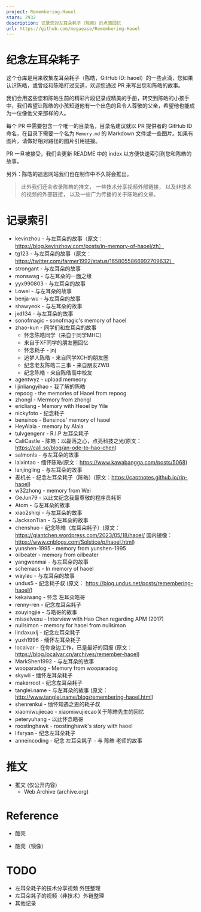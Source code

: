 ```yaml
---
project: Remembering-Haoel
stars: 2932
description: 记录您对左耳朵耗子（陈皓）的点滴回忆
url: https://github.com/megaease/Remembering-Haoel
---
```


纪念左耳朵耗子
=======

这个仓库是用来收集左耳朵耗子（陈皓，GitHub ID: haoel）的一些点滴，您如果认识陈皓，或曾经和陈皓打过交道，欢迎您通过 PR 来写出您和陈皓的故事。

我们会用这些您和陈皓生前的精彩片段记录成精美的手册，转交到陈皓的小孩手中，我们希望让陈皓的小孩知道他有一个出色的且令人尊敬的父亲，希望他也能成为一位像他父亲那样的人。

每个 PR 中需要包含一个唯一的目录名，目录名建议就以 PR 提供者的 GitHub ID 命名，在目录下需要一个名为 `Memory.md` 的 Markdown 文件或一些图片。如果有图片，请做好相对路径的图片引用链接。

PR 一旦被接受，我们会更新 README 中的 index 以方便快速索引到您和陈皓的故事。

另外：陈皓的追思网站我们也在制作中不久将会推出。

> 此外我们还会收录陈皓的推文， 一些技术分享视频外部链接， 以及非技术的视频的外部链接， 以及一些广为传播的关于陈皓的文章。

记录索引
====

-   kevinzhou - 与左耳朵的故事（原文：https://blog.kevinzhow.com/posts/in-memory-of-haoel/zh）
-   tg123 - 与左耳朵的故事（原文：https://twitter.com/farmer1992/status/1658055866992709632）
-   strongant - 与左耳朵的故事
-   monswag - 与左耳朵的一面之缘
-   yyx990803 - 与左耳朵的故事
-   Lowei - 与左耳朵的故事
-   benja-wu - 与左耳朵的故事
-   shawyeok - 与左耳朵的故事
-   jxd134 - 与左耳朵的故事
-   sonofmagic - sonofmagic's memory of haoel
-   zhao-kun - 同学们和左耳朵的故事
    -   怀念陈皓同学（来自于同学MHC）
    -   来自于XF同学的朋友圈回忆
    -   怀念耗子 - jnj
    -   追梦人陈皓 - 来自同学XCH的朋友圈
    -   纪念老友陈皓二三事 - 来自朋友ZWB
    -   纪念陈皓 - 来自陈皓高中校友
-   agentwyz - upload memeory
-   lijinliangyihao - 我了解的陈皓
-   repoog - the memories of Haoel from repoog
-   zhongl - Mermory from zhongl
-   ericliang - Memory with Heoel by Yile
-   nickyfoto - 纪念耗子
-   bensinos - Bensinos' memory of haoel
-   HeyAlaia - memory by Alaia
-   tulvgengenr - R.I.P 左耳朵耗子
-   CaliCastle - 陈皓：以磊落之心，点亮科技之光(原文：https://cali.so/blog/an-ode-to-hao-chen)
-   salmonls - 与左耳朵的故事
-   laixintao - 缅怀陈皓(原文：https://www.kawabangga.com/posts/5068)
-   lanjingling - 与左耳朵的故事
-   麦机长 - 纪念左耳朵耗子（陈皓）(原文：https://captnotes.github.io/rip-haoel)
-   w32zhong - memory from Wei
-   GeJun79 - 以此文纪念我最尊敬的程序员耗哥
-   Atom - 与左耳朵的故事
-   xiao2shiqi - 与左耳朵的故事
-   JacksonTian - 与左耳朵的故事
-   chenshuo - 纪念陈皓（左耳朵耗子）(原文：https://giantchen.wordpress.com/2023/05/18/haoel/ 国内镜像：https://www.cnblogs.com/Solstice/p/haoel.html)
-   yunshen-1995 - memory from yunshen-1995
-   oilbeater - memory from oilbeater
-   yangwenmai - 与左耳朵的故事
-   schemacs - In memory of haoel
-   waylau - 与左耳朵的故事
-   undus5 - 纪念耗子叔 (原文： https://blog.undus.net/posts/remembering-haoel/)
-   kekaiwang - 怀念 左耳朵皓哥
-   renny-ren - 纪念左耳朵耗子
-   zouyingjie - 与皓哥的故事
-   misselvexu - Interview with Hao Chen regarding APM (2017)
-   nullsimon - memory for haoel from nullsimon
-   lindaxuxlj - 纪念左耳朵耗子
-   yuxh1996 - 缅怀左耳朵耗子
-   localvar - 在你身边工作，已是最好的回报 (原文：https://blog.localvar.cn/archives/remember-haoel)
-   MarkShen1992 - 与左耳朵的故事
-   wooparadog - Memory from wooparadog
-   skywli - 缅怀左耳朵耗子
-   makerroot - 纪念左耳朵耗子
-   tanglei.name - 与左耳朵的故事 (原文：http://www.tanglei.name/blog/remembering-haoel.html)
-   shenrenkui - 缅怀知遇之恩的耗子叔
-   xiaomiwujiecao - xiaomiwujiecao关于陈皓先生的回忆
-   peteryuhang - 以此怀念皓哥
-   roostinghawk - roostinghawk's story with haoel
-   liferyan - 纪念左耳朵耗子
-   anneincoding - 纪念 左耳朵耗子 - 与 陈皓 老师的故事

推文
==

-   推文 (仅公开内容)
    -   Web Archive (archive.org)

Reference
=========

-   酷壳
    
-   酷壳（镜像）
    

TODO
====

-   左耳朵耗子的技术分享视频 外链整理
-   左耳朵耗子的视频（非技术）外链整理
-   其他记录

